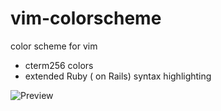 vim-colorscheme
===============

color scheme for vim

* cterm256 colors
* extended Ruby ( on Rails) syntax highlighting

![Preview](http://vimcolors.com/301/deepsea/dark)

